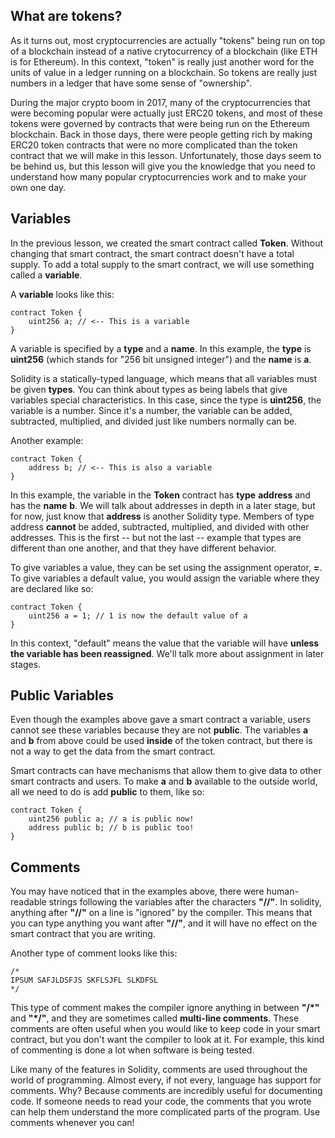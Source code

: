 ## What are tokens?
As it turns out, most cryptocurrencies are actually "tokens" being run on top of a blockchain instead of a native crytocurrency of a blockchain (like ETH is for Ethereum). In this context, "token" is really just another word for the units of value in a ledger running on a blockchain. So tokens are really just numbers in a ledger that have some sense of "ownership". 

During the major crypto boom in 2017, many of the cryptocurrencies that were becoming popular were actually just ERC20 tokens, and most of these tokens were governed by contracts that were being run on the Ethereum blockchain. Back in those days, there were people getting rich by making ERC20 token contracts that were no more complicated than the token contract that we will make in this lesson. Unfortunately, those days seem to be behind us, but this lesson will give you the knowledge that you need to understand how many popular cryptocurrencies work and to make your own one day. 

## Variables
In the previous lesson, we created the smart contract called **Token**. Without changing that smart contract, the smart contract doesn't have a total supply. To add a total supply to the smart contract, we will use something called a **variable**. 

A **variable** looks like this: 

``` 
contract Token {
    uint256 a; // <-- This is a variable
}
```

A variable is specified by a **type** and a **name**. In this example, the **type** is **uint256** (which stands for "256 bit unsigned integer") and the **name** is **a**. 

Solidity is a statically-typed language, which means that all variables must be given **types**. You can think about types as being labels that give variables special characteristics. In this case, since the type is **uint256**, the variable is a number. Since it's a number, the variable can be added, subtracted, multiplied, and divided just like numbers normally can be. 

Another example:

``` 
contract Token {
    address b; // <-- This is also a variable
}
```

In this example, the variable in the **Token** contract has **type** **address** and has the **name** **b**. We will talk about addresses in depth in a later stage, but for now, just know that **address** is another Solidity type. Members of type address **cannot** be added, subtracted, multiplied, and divided with other addresses. This is the first -- but not the last -- example that types are different than one another, and that they have different behavior.

To give variables a value, they can be set using the assignment operator, **=**. To give variables a default value, you would assign the variable where they are declared like so:

```
contract Token {
    uint256 a = 1; // 1 is now the default value of a
}
```

In this context, "default" means the value that the variable will have **unless the variable has been reassigned**. We'll talk more about assignment in later stages. 

## Public Variables

Even though the examples above gave a smart contract a variable, users cannot see these variables because they are not **public**. The variables **a** and **b** from above could be used **inside** of the token contract, but there is not a way to get the data from the smart contract. 

Smart contracts can have mechanisms that allow them to give data to other smart contracts and users. To make **a** and **b** available to the outside world, all we need to do is add **public** to them, like so:

``` 
contract Token {
    uint256 public a; // a is public now!
    address public b; // b is public too!
}
```

## Comments
You may have noticed that in the examples above, there were human-readable strings following the variables after the characters **"//"**. In solidity, anything after **"//"** on a line is "ignored" by the compiler. This means that you can type anything you want after **"//"**, and it will have no effect on the smart contract that you are writing. 

Another type of comment looks like this:

```
/*
IPSUM SAFJLDSFJS SKFLSJFL SLKDFSL 
*/
```

This type of comment makes the compiler ignore anything in between **"/*"** and **"*/"**, and they are sometimes called **multi-line comments**. These comments are often useful when you would like to keep code in your smart contract, but you don't want the compiler to look at it. For example, this kind of commenting is done a lot when software is being tested. 

Like many of the features in Solidity, comments are used throughout the world of programming. Almost every, if not every, language has support for comments. Why? Because comments are incredibly useful for documenting code. If someone needs to read your code, the comments that you wrote can help them understand the more complicated parts of the program. Use comments whenever you can!